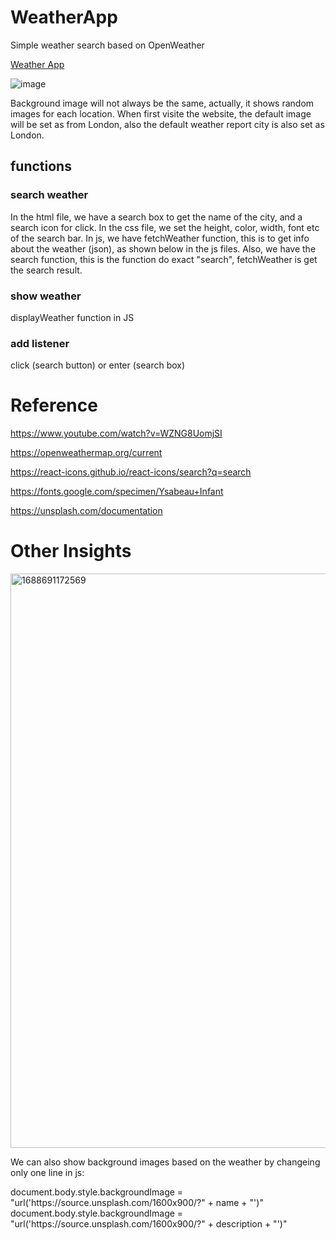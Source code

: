 # WeatherApp
Simple weather search based on OpenWeather

<a href="https://karenyu729.github.io/WeatherApp/" target="blank">Weather App</a>

![image](https://github.com/KarenYu729/WeatherApp/assets/97644710/a38c844f-9193-4951-a180-a6de630deb38)

Background image will not always be the same, actually, it shows random images for each location. When first visite the website, the default image will be set as from London, also the default weather report city is also set as London. 

## functions
### search weather 
In the html file, we have a search box to get the name of the city, and a search icon for click.
In the css file, we set the height, color, width, font etc of the search bar.
In js, we have fetchWeather function, this is to get info about the weather (json), as shown below in the js files.
Also, we have the search function, this is the function do exact "search", fetchWeather is get the search result.
### show weather
displayWeather function in JS
### add listener
click (search button) or enter (search box)

# Reference
<a>https://www.youtube.com/watch?v=WZNG8UomjSI</a>

<a>https://openweathermap.org/current</a>

<a>https://react-icons.github.io/react-icons/search?q=search</a>

<a>https://fonts.google.com/specimen/Ysabeau+Infant</a>

<a>https://unsplash.com/documentation</a>


# Other Insights
<img width="919" alt="1688691172569" src="https://github.com/KarenYu729/WeatherApp/assets/97644710/e6c6bf93-1d84-4cb3-bb01-7dd1d5acbee3">

We can also show background images based on the weather by changeing only one line in js:

<div>document.body.style.backgroundImage = "url('https://source.unsplash.com/1600x900/?" + name + "')"</div>

<div>document.body.style.backgroundImage = "url('https://source.unsplash.com/1600x900/?" + description + "')"</div>



